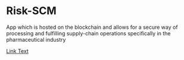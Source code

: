 # Risk-SCM
App which is hosted on the blockchain and allows for a secure way of processing and fulfilling supply-chain operations specifically in the pharmaceutical industry

[Link Text](https://www.google.com/url?sa=i&rct=j&q=&esrc=s&source=images&cd=&ved=2ahUKEwi6w-miw_TlAhVD5awKHZV-BNAQjRx6BAgBEAQ&url=https%3A%2F%2Fwww.manufacturingchemist.com%2Fnews%2Farticle_page%2FAddressing_the_challenge_of_supply_chain_visibility%2F150348&psig=AOvVaw0gyj5CH0w8_mxnMSMa_pCc&ust=1574192788034188)
